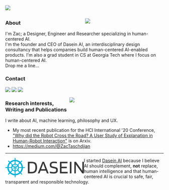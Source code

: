 # [![](#)](#)

<p>
  <a href="#"><img width="250" align='right' src="#"></a>
</p>

### About
I'm Zac; a Designer, Engineer and Researcher specializing in human-centered AI.  <br/>I'm the founder and CEO of Dasein AI, an interdisciplinary design consultancy that helps companies build human-centered AI-enabled products.  I'm also a grad student in CS at Georgia Tech where I focus on human-centered AI.  <br/>Drop me a line...

### Contact

<p align='left'>
<a href="https://medium.com/@ZacTaschdjian"><img height="30" src="https://img.shields.io/badge/Medium-12100E?style=for-the-badge&logo=medium&logoColor=white"></a>
<a href="https://www.linkedin.com/in/taschdjian/"><img height="30" src="https://img.shields.io/badge/LinkedIn-0077B5?style=for-the-badge&logo=linkedin&logoColor=white"></a>
<a href="mailto:zac@sein.ai"><img height="30" src="https://img.shields.io/badge/ProtonMail-8B89CC?style=for-the-badge&logo=protonmail&logoColor=white"></a>
</p>
  
  <p>
  <a href="#"><img width="300" align='right' src="#"></a>
</p>

### Research interests, Writing and Publications

I write about AI, machine learning, philosophy and UX.


- My most recent publication for the HCI International '20 Conference, ["Why did the Robot Cross the Road? A User Study of Explanation in Human-Robot Interaction"](https://arxiv.org/abs/2012.00078) is on Arxiv.
- https://medium.com/@ZacTaschdjian

---
 
<p>
  <img width="250" align='left' src="https://github.com/tasjian/tasjian/blob/main/logo.png?raw=true">
</p>
 
I started [Dasein AI](https://sein.ai) because I believe AI should complement, **not** replace, human intelligence and that human-centered AI is crucial to safe, fair, transparent and responsible technology.  





